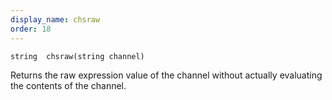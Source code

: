 ```yaml
---
display_name: chsraw
order: 18
---
```

`string  chsraw(string channel)`

Returns the raw expression value of the channel without actually evaluating the contents of the channel.
